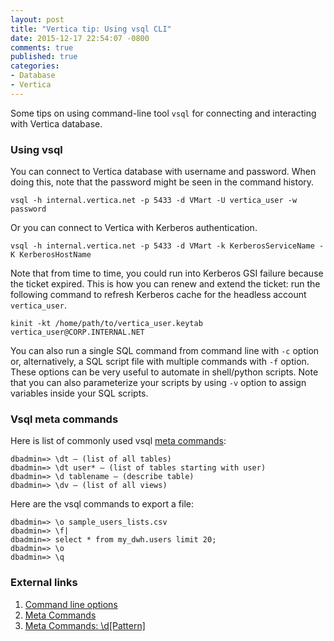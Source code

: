```yaml
---
layout: post
title: "Vertica tip: Using vsql CLI"
date: 2015-12-17 22:54:07 -0800
comments: true
published: true
categories: 
- Database
- Vertica
---
```


Some tips on using command-line tool `vsql` for connecting and interacting with Vertica database.

<!--more-->

### Using vsql

You can connect to Vertica database with username and password. When doing this, note that the password might be seen in the command history.

```
vsql -h internal.vertica.net -p 5433 -d VMart -U vertica_user -w password 
```

Or you can connect to Vertica with Kerberos authentication.

```
vsql -h internal.vertica.net -p 5433 -d VMart -k KerberosServiceName -K KerberosHostName
```

Note that from time to time, you could run into Kerberos GSI failure because the ticket expired. This is how you can renew and extend the ticket: run the following command to refresh Kerberos cache for the headless account `vertica_user`.

``` 
kinit -kt /home/path/to/vertica_user.keytab vertica_user@CORP.INTERNAL.NET
```

You can also run a single SQL command from command line with `-c` option or, alternatively, a SQL script file with multiple commands with `-f` option. 
These options can be very useful to automate in shell/python scripts. 
Note that you can also parameterize your scripts by using `-v` option to assign variables inside your SQL scripts. 

### Vsql meta commands

Here is list of commonly used vsql [meta commands](http://my.vertica.com/docs/7.0.x/HTML/index.htm#Authoring/ProgrammersGuide/vsql/Meta-Commands.htm):

```
dbadmin=> \dt — (list of all tables)
dbadmin=> \dt user* — (list of tables starting with user)
dbadmin=> \d tablename — (describe table)
dbadmin=> \dv — (list of all views)
```

Here are the vsql commands to export a file:

```
dbadmin=> \o sample_users_lists.csv
dbadmin=> \f|
dbadmin=> select * from my_dwh.users limit 20;
dbadmin=> \o
dbadmin=> \q
```

### External links

1. [Command line options](https://my.vertica.com/docs/7.1.x/HTML/index.htm#Authoring/ConnectingToHPVertica/vsql/CommandLineOptions.htm)
1. [Meta Commands](http://my.vertica.com/docs/7.0.x/HTML/index.htm#Authoring/ProgrammersGuide/vsql/Meta-Commands.htm)
1. [Meta Commands: \d[Pattern]](http://my.vertica.com/docs/7.0.x/HTML/index.htm#Authoring/ProgrammersGuide/vsql/Meta-Commands/TheDPATTERNMeta-commands.htm)
